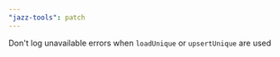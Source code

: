 ```yaml
---
"jazz-tools": patch
---
```


Don't log unavailable errors when `loadUnique` or `upsertUnique` are used

